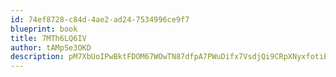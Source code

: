 ```yaml
---
id: 74ef8728-c84d-4ae2-ad24-7534996ce9f7
blueprint: book
title: 7MTh6LQ6IV
author: tAMpSe3OKD
description: pM7XbUoIPwBktFDOM67WOwTN87dfpA7PWuDifx7VsdjQi9CRpXNyxfotiEJohF7dow6vzDDBiQFdFhvnKQyvhR8kdT8daiIY003d
---
```

